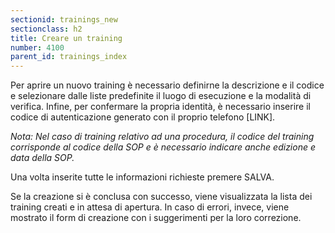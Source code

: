 ```yaml
---
sectionid: trainings_new
sectionclass: h2
title: Creare un training
number: 4100
parent_id: trainings_index
---
```

Per aprire un nuovo training è necessario definirne la descrizione e il codice e selezionare dalle liste predefinite il luogo di esecuzione e la modalità di verifica. Infine, per confermare la propria identità, è necessario inserire il codice di autenticazione generato con il proprio telefono [LINK].

_Nota: Nel caso di training relativo ad una procedura, il codice del training corrisponde al codice della SOP e è necessario indicare anche edizione e data della SOP._

Una volta inserite tutte le informazioni richieste premere SALVA.

Se la creazione si è conclusa con successo, viene visualizzata la lista dei training creati e in attesa di apertura. In caso di errori, invece, viene mostrato il form di creazione con i suggerimenti per la loro correzione.
